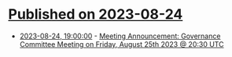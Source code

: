 # [Published on 2023-08-24](index.md)

* [2023-08-24, 19:00:00](https://soylentnews.org/meta/article.pl?sid=23/08/24/1756216&from=rss) - [Meeting Announcement: Governance Committee Meeting on Friday, August 25th 2023 @ 20:30 UTC](https://soylentnews.org/meta/article.pl?sid=23/08/24/1756216&from=rss)
